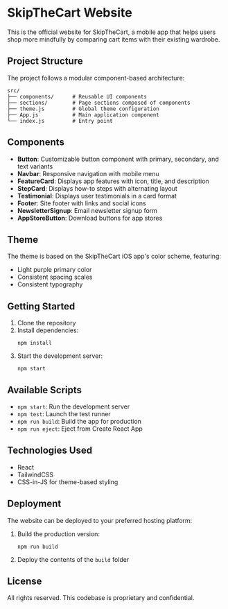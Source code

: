 # SkipTheCart Website

This is the official website for SkipTheCart, a mobile app that helps users shop more mindfully by comparing cart items with their existing wardrobe.

## Project Structure

The project follows a modular component-based architecture:

```
src/
├── components/      # Reusable UI components
├── sections/        # Page sections composed of components
├── theme.js         # Global theme configuration
├── App.js           # Main application component
└── index.js         # Entry point
```

## Components

- **Button**: Customizable button component with primary, secondary, and text variants
- **Navbar**: Responsive navigation with mobile menu 
- **FeatureCard**: Displays app features with icon, title, and description
- **StepCard**: Displays how-to steps with alternating layout
- **Testimonial**: Displays user testimonials in a card format
- **Footer**: Site footer with links and social icons
- **NewsletterSignup**: Email newsletter signup form
- **AppStoreButton**: Download buttons for app stores

## Theme

The theme is based on the SkipTheCart iOS app's color scheme, featuring:

- Light purple primary color
- Consistent spacing scales
- Consistent typography

## Getting Started

1. Clone the repository
2. Install dependencies:
   ```
   npm install
   ```
3. Start the development server:
   ```
   npm start
   ```

## Available Scripts

- `npm start`: Run the development server
- `npm test`: Launch the test runner
- `npm run build`: Build the app for production
- `npm run eject`: Eject from Create React App

## Technologies Used

- React
- TailwindCSS 
- CSS-in-JS for theme-based styling

## Deployment

The website can be deployed to your preferred hosting platform:

1. Build the production version:
   ```
   npm run build
   ```
2. Deploy the contents of the `build` folder

## License

All rights reserved. This codebase is proprietary and confidential.